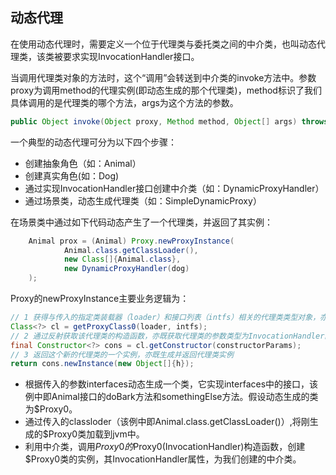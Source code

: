 ## 动态代理
在使用动态代理时，需要定义一个位于代理类与委托类之间的中介类，也叫动态代理类，该类被要求实现InvocationHandler接口。

当调用代理类对象的方法时，这个“调用”会转送到中介类的invoke方法中。参数proxy为调用method的代理实例(即动态生成的那个代理类)，method标识了我们具体调用的是代理类的哪个方法，args为这个方法的参数。

```java
public Object invoke(Object proxy, Method method, Object[] args) throws Throwable
```

一个典型的动态代理可分为以下四个步骤：

- 创建抽象角色（如：Animal）
- 创建真实角色(如：Dog)
- 通过实现InvocationHandler接口创建中介类（如：DynamicProxyHandler）
- 通过场景类，动态生成代理类（如：SimpleDynamicProxy）


在场景类中通过如下代码动态产生了一个代理类，并返回了其实例：
```java
    Animal prox = (Animal) Proxy.newProxyInstance(
            Animal.class.getClassLoader(),
            new Class[]{Animal.class},
            new DynamicProxyHandler(dog)
    );
```

Proxy的newProxyInstance主要业务逻辑为：
```java
// 1 获得与传入的指定类装载器（loader）和接口列表（intfs）相关的代理类类型对象，亦既生成代理类class,并加载到JVM中
Class<?> cl = getProxyClass0(loader, intfs);
// 2 通过反射获取该代理类的构造函数，亦既获取代理类的参数类型为InvocationHandler的构造函数
final Constructor<?> cons = cl.getConstructor(constructorParams);
// 3 返回这个新的代理类的一个实例，亦既生成并返回代理类实例
return cons.newInstance(new Object[]{h});
```

- 根据传入的参数interfaces动态生成一个类，它实现interfaces中的接口，该例中即Animal接口的doBark方法和somethingElse方法。假设动态生成的类为$Proxy0。
- 通过传入的classloder（该例中即Animal.class.getClassLoader()）,将刚生成的$Proxy0类加载到jvm中。
- 利用中介类，调用$Proxy0的$Proxy0(InvocationHandler)构造函数，创建$Proxy0类的实例，其InvocationHandler属性，为我们创建的中介类。


